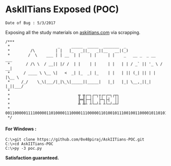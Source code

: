 # AskIITians Exposed (POC)

`Date of Bug : 5/3/2017`

Exposing all the study materials on [askiitians.com](https://www.askiitians.com/) via scrapping. 


```
/***
 *                     _     _____  _____  _______  _
 *         /\         | |   |_   _||_   _||__   __|(_)
 *        /  \    ___ | | __  | |    | |     | |    _   __ _  _ __   ___
 *       / /\ \  / __|| |/ /  | |    | |     | |   | | / _` || '_ \ / __|
 *      / ____ \ \__ \|   <  _| |_  _| |_    | |   | || (_| || | | |\__ \
 *     /_/    \_\|___/|_|\_\|_____||_____|   |_|   |_| \__,_||_| |_||___/
 *
 *                              ╦ ╦┌─┐┌─┐┬┌─┌─┐┌┬┐
 *                              ╠═╣├─┤│  ├┴┐├┤  ││
 *                              ╩ ╩┴ ┴└─┘┴ ┴└─┘─┴┘
 * 001100000111100000110100001110000111000001101001011100100110000101101010
 */
```

#### For Windows :

```
C:\>git clone https://github.com/0x48piraj/AskIITians-POC.git
C:\>cd AskIITians-POC
C:\>py -3 poc.py
```

**Satisfaction guaranteed.**
